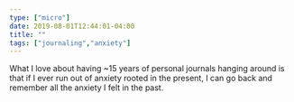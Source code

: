 ```yaml
---
type: ["micro"]
date: 2019-08-01T12:44:01-04:00
title: ""
tags: ["journaling","anxiety"]
---
```

What I love about having ~15 years of personal journals hanging around is that if I ever run out of anxiety rooted in the present, I can go back and remember all the anxiety I felt in the past.
